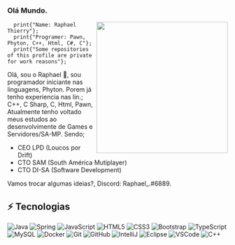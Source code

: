 ### Olá Mundo.

<img align="right" src="https://i.pinimg.com/originals/85/76/e7/8576e72412abae39b4d2cfb74f81d999.gif" width="300"/>

```Pawn
  print{"Name: Raphael Thierry"};
  print{"Programer: Pawn, Phyton, C++, Html, C#, C"};
  print{"Some repositories of this profile are private for work reasons"};
```

Olá, sou o Raphael 👋, sou programador iniciante nas linguagens, Phyton.
Porem já tenho experiencia nas lin.; C++, C Sharp, C, Html, Pawn,
Atualmente tenho voltado meus estudos ao desenvolvimente de Games e Servidores/SA-MP.
Sendo;

- CEO LPD (Loucos por Drift)
- CTO SAM (South América Mutiplayer)
- CTO DI-SA (Software Development)

Vamos trocar algumas ideias?, Discord: Raphael_.#6889.

## ⚡ Tecnologias 

![Java](https://img.shields.io/badge/-Java-007396?style=flat-square&logo=java)
![Spring](https://img.shields.io/badge/-Spring-6DB33F?style=flat-square&logo=spring&logoColor=white)
![JavaScript](https://img.shields.io/badge/-JavaScript-black?style=flat-square&logo=javascript)
![HTML5](https://img.shields.io/badge/-HTML5-E34F26?style=flat-square&logo=html5&logoColor=white)
![CSS3](https://img.shields.io/badge/-CSS3-1572B6?style=flat-square&logo=css3)
![Bootstrap](https://img.shields.io/badge/-Bootstrap-563D7C?style=flat-square&logo=bootstrap)
![TypeScript](https://img.shields.io/badge/-TypeScript-007ACC?style=flat-square&logo=typescript)
![MySQL](https://img.shields.io/badge/-MySQL-4479A1?style=flat-square&logo=mysql&logoColor=white)
![Docker](https://img.shields.io/badge/-Docker-2496ED?style=flat-square&logo=docker&logoColor=white)
![Git](https://img.shields.io/badge/-Git-black?style=flat-square&logo=git)
![GitHub](https://img.shields.io/badge/-GitHub-181717?style=flat-square&logo=github)
![IntelliJ](https://img.shields.io/badge/-IntelliJ%20IDEA-black?style=flat-square&logo=intellij-idea&logoColor=white)
![Eclipse](https://img.shields.io/badge/-Eclipse-2C2255?style=flat-square&logo=eclipse&logoColor=white)
![VSCode](https://img.shields.io/badge/-VSCode-007ACC?style=flat-square&logo=visual-studio-code&logoColor=white)
![C++](https://static.wixstatic.com/media/856ce2_89444f5893514eed97833b358cae001c~mv2.png/v1/fill/w_980,h_490,al_c,q_90,usm_0.66_1.00_0.01/C-For-Beginner-Operators.webp)
